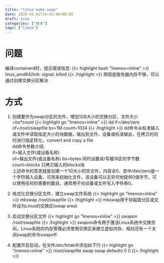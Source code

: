 ```yaml
---
title: "linux make swap"
date: 2020-01-01T14:45:46+08:00
draft: true
categories: ["技术"]
tags: ["linux"]
---
```

<!--more-->
# 问题
编译containerd时，提示错误信息:
{{< highlight bash "linenos=inline" >}}
linux_amd64/link: signal: killed
{{< /highlight >}}
原因是服务器内存不够，可以通过创建交换分区解决

# 方式
1. 创建要作为swap分区的文件，增加1GB大小的交换分区，文件大小=bs*count
{{< highlight go "linenos=inline" >}}
dd if=/dev/zero of=/root/swapfile bs=1M count=1024
{{< /highlight >}}
dd命令从标准输入或文件中读取指定大小的块数据，输出到文件、设备或标准输出，在拷贝的同时进行指定转化，convert and copy a file  
dd命令参数介绍:  
if=输入文件(或设备名称)  
of=输出文件(或设备名称)
bs=bytes 同时设置读/写缓冲区的字节数  
count=blocks 只拷贝输入的blocks块   
上述命令的意思就是创建一个1G大小的空文件，内容全0，其中/dev/zero是一个字符输入设备，可用来初始化文件，该设备可以无穷尽地提供0值字节，可以使用任何你需要的数目，通常用于向设备或文件写入字符串0。

2. 格式化交换分区文件，建立swap文件系统
{{< highlight go "linenos=inline" >}}
mkswap /root/swapfile
{{< /highlight >}}
mkswap用于将磁盘分区或文件设为Linux的交换区(swap area)

3. 启动交换分区文件
{{< highlight go "linenos=inline" >}}
swapon /root/swapfile
{{< /highlight >}}
swapon命令用于激活Linux系统中交换空间，Linux系统的内存管理必须使用交换区来建立虚拟内存，相对还有一个关闭swap的命令swapoff

4. 配置开启启动，在文件/etc/fstab中添加如下行
{{< highlight go "linenos=inline" >}}
/root/swapfile swap swap defaults 0 0
{{< /highlight >}}

